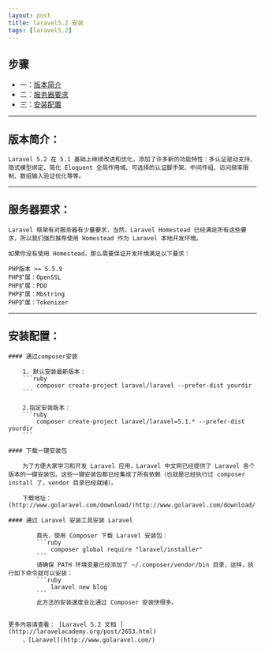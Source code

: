 ```yaml
---
layout: post
title: laravel5.2 安装
tags: [laravel5.2]
---
```


## 步骤

+ 一：[版本简介](#intr)
+ 二：[服务器要求](#evn)
+ 三：[安装配置](#install)


------------------------

## <span id = "intr">版本简介：</span>

    Laravel 5.2 在 5.1 基础上继续改进和优化，添加了许多新的功能特性：多认证驱动支持、隐式模型绑定、简化 Eloquent 全局作用域、可选择的认证脚手架、中间件组、访问频率限制、数组输入验证优化等等。

------------------------

## <span id = "evn">服务器要求：</span>

    Laravel 框架有对服务器有少量要求，当然，Laravel Homestead 已经满足所有这些要求，所以我们强烈推荐使用 Homestead 作为 Laravel 本地开发环境。

    如果你没有使用 Homestead，那么需要保证开发环境满足以下要求：

    PHP版本 >= 5.5.9
    PHP扩展：OpenSSL
    PHP扩展：PDO
    PHP扩展：Mbstring
    PHP扩展：Tokenizer

------------------------

## <span id = "evn">安装配置：</span>

    #### 通过composer安装

        1. 默认安装最新版本：
        ```ruby
            composer create-project laravel/laravel --prefer-dist yourdir
        ```

        2.指定安装版本：
        ```ruby
            composer create-project laravel/laravel=5.1.* --prefer-dist yourdir
        ```

    #### 下载一键安装包

        为了方便大家学习和开发 Laravel 应用，Laravel 中文网已经提供了 Laravel 各个版本的一键安装包。这些一键安装包都已经集成了所有依赖（也就是已经执行过 composer install 了，vendor 目录已经就绪）。

        下载地址：(http://www.golaravel.com/download/)http://www.golaravel.com/download/

    #### 通过 Laravel 安装工具安装 Laravel

            首先，使用 Composer 下载 Laravel 安装包：
            ```ruby
                composer global require "laravel/installer"
            ```
            请确保 PATH 环境变量已经添加了 ~/.composer/vendor/bin 目录，这样，执行如下命令就可以安装：
            ```ruby
                laravel new blog
            ```
            此方法的安装速度会比通过 Composer 安装快很多。


    更多内容请查看： [Laravel 5.2 文档 ](http://laravelacademy.org/post/2653.html)
        ，[Laravel](http://www.golaravel.com/)
